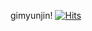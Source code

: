 gimyunjin!
[![Hits](https://hits.seeyoufarm.com/api/count/incr/badge.svg?url=https%3A%2F%2Fgithub.com%2Fgim_yunjin&count_bg=%2350E1D4&title_bg=%23005CE3&icon=&icon_color=%23E7E7E7&title=hits&edge_flat=false)](https://hits.seeyoufarm.com)
